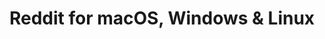 ---
name: Reddit
url: 'https://www.reddit.com'
category: Social Networking
title: 'Reddit for macOS, Windows & Linux'
key: reddit

---